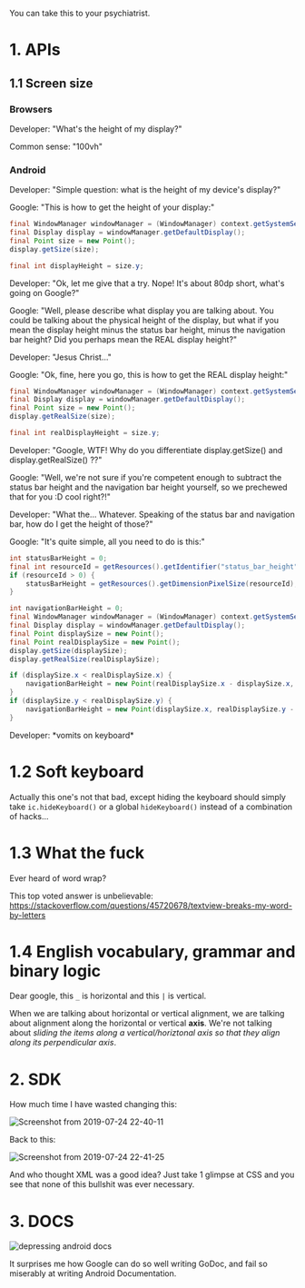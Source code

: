 You can take this to your psychiatrist.

# 1. APIs

## 1.1 Screen size

### Browsers

Developer: "What's the height of my display?"

Common sense: "100vh"

### Android

Developer: "Simple question: what is the height of my device's display?"

Google: "This is how to get the height of your display:"

```java
final WindowManager windowManager = (WindowManager) context.getSystemService(Context.WINDOW_SERVICE);
final Display display = windowManager.getDefaultDisplay();
final Point size = new Point();
display.getSize(size);

final int displayHeight = size.y;
```

Developer: "Ok, let me give that a try. Nope! It's about 80dp short, what's going on Google?"

Google: "Well, please describe what display you are talking about. You could be talking about the physical height of the display, but what if you mean the display height minus the status bar height, minus the navigation bar height? Did you perhaps mean the REAL display height?"

Developer: "Jesus Christ..."

Google: "Ok, fine, here you go, this is how to get the REAL display height:"

```java
final WindowManager windowManager = (WindowManager) context.getSystemService(Context.WINDOW_SERVICE);
final Display display = windowManager.getDefaultDisplay();
final Point size = new Point();
display.getRealSize(size);

final int realDisplayHeight = size.y;
```

Developer: "Google, WTF! Why do you differentiate display.getSize() and display.getRealSize() ??"

Google: "Well, we're not sure if you're competent enough to subtract the status bar height and the navigation bar height yourself, so we prechewed that for you :D cool right?!"

Developer: "What the... Whatever. Speaking of the status bar and navigation bar, how do I get the height of those?"

Google: "It's quite simple, all you need to do is this:"

```java
int statusBarHeight = 0;
final int resourceId = getResources().getIdentifier("status_bar_height", "dimen", "android");
if (resourceId > 0) {
    statusBarHeight = getResources().getDimensionPixelSize(resourceId);
}
```

```java
int navigationBarHeight = 0;
final WindowManager windowManager = (WindowManager) context.getSystemService(Context.WINDOW_SERVICE);
final Display display = windowManager.getDefaultDisplay();
final Point displaySize = new Point();
final Point realDisplaySize = new Point();
display.getSize(displaySize);
display.getRealSize(realDisplaySize);

if (displaySize.x < realDisplaySize.x) {
    navigationBarHeight = new Point(realDisplaySize.x - displaySize.x, displaySize.y).y;
}
if (displaySize.y < realDisplaySize.y) {
    navigationBarHeight = new Point(displaySize.x, realDisplaySize.y - displaySize.y).y;
}
```

Developer: \*vomits on keyboard\*

# 1.2 Soft keyboard

Actually this one's not that bad, except hiding the keyboard should simply take `ic.hideKeyboard()` or a global `hideKeyboard()` instead of a combination of hacks...

# 1.3 What the fuck

Ever heard of word wrap?

This top voted answer is unbelievable: https://stackoverflow.com/questions/45720678/textview-breaks-my-word-by-letters

# 1.4 English vocabulary, grammar and binary logic

Dear google, this `_` is horizontal and this `|` is vertical.

When we are talking about horizontal or vertical alignment, we are talking about alignment along the horizontal or vertical **axis**. We're not talking about _sliding the items along a vertical/horiztonal axis so that they align along its perpendicular axis_.

# 2. SDK

How much time I have wasted changing this:

![Screenshot from 2019-07-24 22-40-11](https://user-images.githubusercontent.com/29265684/61794774-3a075600-ae65-11e9-9398-b531011b8680.png)

Back to this:

![Screenshot from 2019-07-24 22-41-25](https://user-images.githubusercontent.com/29265684/61794787-455a8180-ae65-11e9-98bc-e223e66ba663.png)

And who thought XML was a good idea? Just take 1 glimpse at CSS and you see that none of this bullshit was ever necessary.

# 3. DOCS

<img alt="depressing android docs" src="https://user-images.githubusercontent.com/29265684/60115639-b6047480-97b9-11e9-81b6-849641f66156.png">

It surprises me how Google can do so well writing GoDoc, and fail so miserably at writing Android Documentation.
